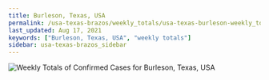 ```yaml
---
title: Burleson, Texas, USA
permalink: /usa-texas-brazos/weekly_totals/usa-texas-burleson-weekly_totals.html
last_updated: Aug 17, 2021
keywords: ["Burleson, Texas, USA", "weekly totals"]
sidebar: usa-texas-brazos_sidebar
---
```


![Weekly Totals of Confirmed Cases for Burleson, Texas, USA](/covid_tracker/images/graphs/usa-texas-burleson-weekly_totals_graph.png)
